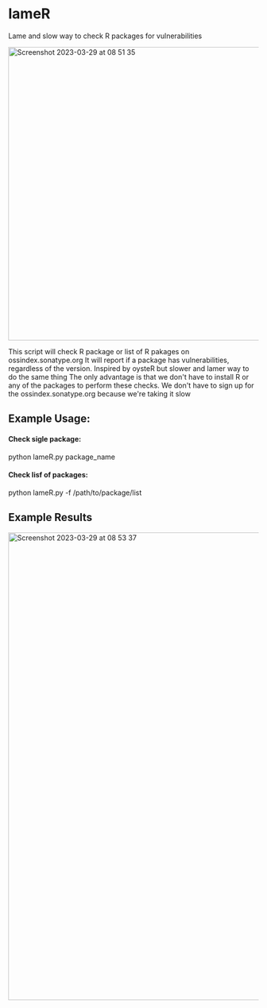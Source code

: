 # lameR
Lame and slow way to check R packages for vulnerabilities

<img width="591" alt="Screenshot 2023-03-29 at 08 51 35" src="https://user-images.githubusercontent.com/10061471/228450108-8acdf453-541f-4d25-83c5-a98d368e5eb0.png">
                                


This script will check R package or list of R pakages on ossindex.sonatype.org
It will report if a package has vulnerabilities, regardless of the version.
Inspired by oysteR but slower and lamer way to do the same thing
The only advantage is that we don't have to install R or any of the packages to
perform these checks.
We don't have to sign up for the ossindex.sonatype.org because we're taking it slow

## Example Usage:
#### Check sigle package:
python lameR.py package_name
#### Check lisf of packages:
python lameR.py -f /path/to/package/list

## Example Results
<img width="942" alt="Screenshot 2023-03-29 at 08 53 37" src="https://user-images.githubusercontent.com/10061471/228450596-7ef79c9a-d265-4d4b-a399-4f86d59f10ce.png">
